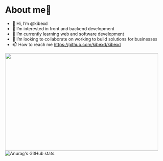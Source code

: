 
# About me🚀
<!---
kibexd/kibexd is a ✨ special ✨ repository because its `README.md` (this file) appears on your GitHub profile.
You can click the Preview link to take a look at your changes.
--->

- 👋 Hi, I’m @kibexd
- 👀 I’m interested in front and backend development
- 🌱 I’m currently learning web and software development
- 💞️ I’m looking to collaborate on working to build solutions for businesses
- 📫 How to reach  me https://github.com/kibexd/kibexd

<p><img align="left" src="https://github.com/kibexd/First-Repo/blob/main/anime-aesthetic.gif " width="500" height="320" /></p>




![Anurag's GitHub stats](https://github-readme-stats.vercel.app/api?username=kibexd&show_icons=true&theme=aura)
